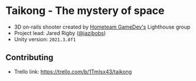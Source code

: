 # Taikong - The mystery of space

- 3D on-rails shooter created by [Hometeam GameDev's](https://hometeamgamedev.com/) Lighthouse group
- Project lead: Jared Rigby ([@jazibobs](https://www.github.com/jazibobs))
- Unity version: `2021.3.8f1`

## Contributing

- Trello link: https://trello.com/b/1TmIsx43/taikong
